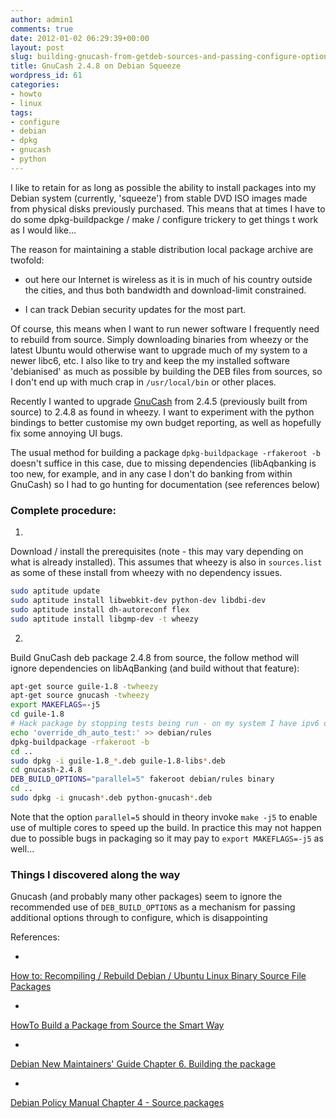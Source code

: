 ```yaml
---
author: admin1
comments: true
date: 2012-01-02 06:29:39+00:00
layout: post
slug: building-gnucash-from-getdeb-sources-and-passing-configure-options-to-dpkg-buildpackage
title: GnuCash 2.4.8 on Debian Squeeze
wordpress_id: 61
categories:
- howto
- linux
tags:
- configure
- debian
- dpkg
- gnucash
- python
---
```



I like to retain for as long as possible the ability to install packages into my Debian system (currently, 'squeeze') from stable DVD ISO images made from physical disks previously purchased.  This means that at times I have to do some dpkg-buildpackge / make / configure trickery to get things t work as I would like...


<!-- more -->



The reason for maintaining a stable distribution local package archive are twofold:




  * out here our Internet is wireless as it is in much of his country outside the cities, and thus both bandwidth and download-limit constrained.


  * I can track Debian security updates for the most part.


Of course, this means when I want to run newer software I frequently need to rebuild from source.  Simply downloading binaries from wheezy or the latest Ubuntu would otherwise want to upgrade much of my system to a newer libc6, etc.  I also like to try and keep the my installed software 'debianised' as much as possible by building the DEB files from sources, so I don't end up with much crap in `/usr/local/bin` or other places.  



Recently I wanted to upgrade [GnuCash](http://www.gnucash.org) from 2.4.5 (previously built from source) to 2.4.8 as found in wheezy.  I want to experiment with the python bindings to better customise my own budget reporting, as well as hopefully fix some annoying UI bugs.



The usual method for building a package `dpkg-buildpackage -rfakeroot -b` doesn't suffice in this case, due to missing dependencies (libAqbanking is too new, for example, and in any case I don't do banking from within GnuCash) so I had to go hunting for documentation (see references below)





### Complete procedure:







  1. 
Download / install the prerequisites (note - this may vary depending on what is already installed).
This assumes that wheezy is also in `sources.list` as some of these install from wheezy with no dependency issues.
```bash
sudo aptitude update
sudo aptitude install libwebkit-dev python-dev libdbi-dev
sudo aptitude install dh-autoreconf flex
sudo aptitude install libgmp-dev -t wheezy
```



  2. 
Build GnuCash deb package 2.4.8 from source, the follow method will ignore dependencies on libAqBanking (and build without that feature):
```bash
apt-get source guile-1.8 -twheezy
apt-get source gnucash -twheezy
export MAKEFLAGS=-j5
cd guile-1.8
# Hack package by stopping tests being run - on my system I have ipv6 disabled atm which caused the self-test to fail?
echo 'override_dh_auto_test:' >> debian/rules
dpkg-buildpackage -rfakeroot -b
cd ..
sudo dpkg -i guile-1.8_*.deb guile-1.8-libs*.deb
cd gnucash-2.4.8
DEB_BUILD_OPTIONS="parallel=5" fakeroot debian/rules binary
cd ..
sudo dpkg -i gnucash*.deb python-gnucash*.deb
```






Note that the option `parallel=5` should in theory invoke `make -j5` to enable use of multiple cores to speed up the build. In practice this may not happen due to possible bugs in packaging so it may pay to `export MAKEFLAGS=-j5` as well...





### Things I discovered along the way


Gnucash (and probably many other packages) seem to ignore the recommended use of `DEB_BUILD_OPTIONS` as a mechanism for passing additional options through to configure, which is disappointing



References:




  * 
[How to: Recompiling / Rebuild Debian / Ubuntu Linux Binary Source File Packages](http://www.cyberciti.biz/faq/rebuilding-ubuntu-debian-linux-binary-package/)



  * 
[HowTo Build a Package from Source the Smart Way](http://forums.debian.net/viewtopic.php?p=228570)



  * 
[Debian New Maintainers' Guide Chapter 6. Building the package](http://www.debian.org/doc/manuals/maint-guide/build.en.html)



  * 
[Debian Policy Manual
Chapter 4 - Source packages ](http://www.debian.org/doc/debian-policy/ch-source.html)







